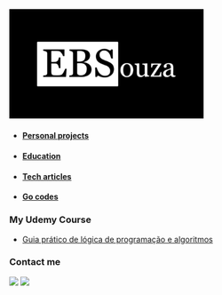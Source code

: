 
<img src="assets/EBSouza.png" alt="drawing" width="350"/>

* #### [Personal projects](https://github.com/ebsouza/ebsouza/tree/main/projects) 
* #### [Education](https://github.com/ebsouza/python) 
* #### [Tech articles](https://github.com/ebsouza/ebsouza/tree/main/articles)
* #### [Go codes](https://github.com/ebsouza/go-code)

### My Udemy Course

* [Guia prático de lógica de programação e algoritmos](https://www.udemy.com/course/guia-pratico-de-logica-de-programacao-e-algoritmos/?referralCode=E0B8C9D0BBD75E6947CE)
### Contact me

[<img src="https://img.shields.io/badge/LinkedIn-0077B5?style=for-the-badge&logo=linkedin&logoColor=white">](https://www.linkedin.com/in/ebsouza/)
[<img src="https://img.shields.io/badge/Medium-12100E?style=for-the-badge&logo=medium&logoColor=white">](https://medium.com/@ebsouza)